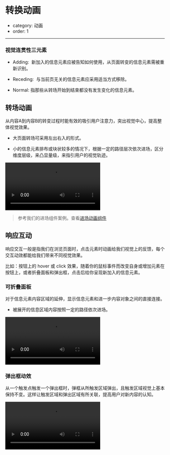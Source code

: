 # 转换动画

- category: 动画
- order: 1

---

### 视觉连贯性三元素

- Adding:  新加入的信息元素应被告知如何使用，从页面转变的信息元素需被重新识别。

- Receding:  与当前页无关的信息元素应采用适当方式移除。

- Normal: 指那些从转场开始到结束都没有发生变化的信息元素。


## 转场动画

从内容A到内容B的转变过程时能有效的吸引用户注意力，突出视觉中心，提高整体视觉效果。

 - 大页面转场可采用左出右入的形式。

 - 小的信息元素排布或块状较多的情况下，根据一定的路径层次依次进场，区分维度层级，来凸显量级，来指引用户的视觉轨迹。

<script src="/static/TweenMax.min.js"></script>
<script src="/static/motion.js"></script>

<div class="video-player">
  <video preload loop><source src="https://t.alipayobjects.com/images/rmsweb/T14q0hXbBdXXXXXXXX.webm" type="video/webm"><source src="https://t.alipayobjects.com/images/T1qWNhXkpeXXXXXXXX.mp4" type="video/mp4"></video>
</div>

> 参考我们的进场组件案例。查看[进场动画组件](/components/enter-animation/)

## 响应互动

响应交互一般是指我们在浏览页面时，点击元素时动画给我们视觉上的反馈，每个交互动效都能给我们带来不同视觉效果。

比如：按钮上的 hover 或 click 效果，随着你的鼠标事件而改变自身或增加元素在按钮上，或者折叠面板和弹出框，点击后给你呈现新加入的信息元素。

### 可折叠面板

对于信息元素内容区域的延伸，显示信息元素和进一步内容对象之间的直接连接。

 - 被展开的信息区域内容按照一定的路径依次进场。


<link rel="stylesheet" href="/static/motionDemo.css">
<div class="video-player">
  <video preload loop><source src="https://t.alipayobjects.com/images/rmsweb/T12I8gXexdXXXXXXXX.webm" type="video/webm"><source src="https://t.alipayobjects.com/images/rmsweb/T1e0hgXcpdXXXXXXXX.mp4" type="video/mp4"></video>
</div>


### 弹出框动效

从一个触发点触发一个弹出框时，弹框从所触发区域弹出，且触发区域视觉上基本保持不变。这样让触发区域和弹出区域有所关联，提高用户对新内容的认知。

<div class="video-player">
  <video preload loop><source src="https://t.alipayobjects.com/images/rmsweb/T1br0gXghtXXXXXXXX.webm" type="video/webm"><source src="https://t.alipayobjects.com/images/rmsweb/T1lcRgXb4gXXXXXXXX.mp4" type="video/mp4"></video>
</div>
